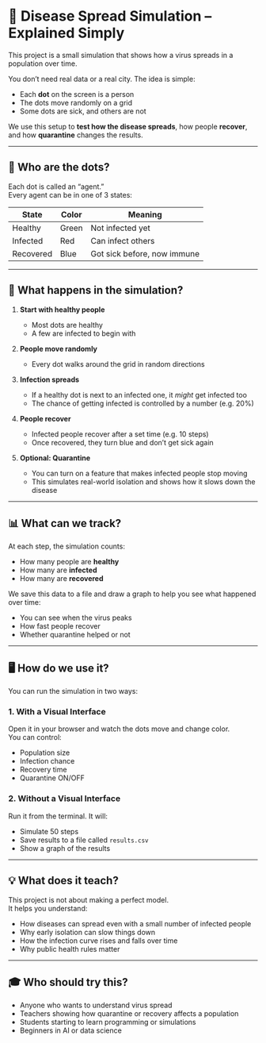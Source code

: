 # 🧪 Disease Spread Simulation – Explained Simply

This project is a small simulation that shows how a virus spreads in a population over time.

You don’t need real data or a real city. The idea is simple:
- Each **dot** on the screen is a person
- The dots move randomly on a grid
- Some dots are sick, and others are not

We use this setup to **test how the disease spreads**, how people **recover**, and how **quarantine** changes the results.

---

## 👥 Who are the dots?

Each dot is called an “agent.”  
Every agent can be in one of 3 states:

| State      | Color  | Meaning                             |
|------------|--------|-------------------------------------|
| Healthy    | Green  | Not infected yet                    |
| Infected   | Red    | Can infect others                   |
| Recovered  | Blue   | Got sick before, now immune         |

---

## 🧭 What happens in the simulation?

1. **Start with healthy people**
   - Most dots are healthy
   - A few are infected to begin with

2. **People move randomly**
   - Every dot walks around the grid in random directions

3. **Infection spreads**
   - If a healthy dot is next to an infected one, it *might* get infected too
   - The chance of getting infected is controlled by a number (e.g. 20%)

4. **People recover**
   - Infected people recover after a set time (e.g. 10 steps)
   - Once recovered, they turn blue and don’t get sick again

5. **Optional: Quarantine**
   - You can turn on a feature that makes infected people stop moving
   - This simulates real-world isolation and shows how it slows down the disease

---

## 📊 What can we track?

At each step, the simulation counts:
- How many people are **healthy**
- How many are **infected**
- How many are **recovered**

We save this data to a file and draw a graph to help you see what happened over time:
- You can see when the virus peaks
- How fast people recover
- Whether quarantine helped or not

---

## 🖥️ How do we use it?

You can run the simulation in two ways:

### 1. **With a Visual Interface**
Open it in your browser and watch the dots move and change color.  
You can control:
- Population size
- Infection chance
- Recovery time
- Quarantine ON/OFF

### 2. **Without a Visual Interface**
Run it from the terminal. It will:
- Simulate 50 steps
- Save results to a file called `results.csv`
- Show a graph of the results

---

## 💡 What does it teach?

This project is not about making a perfect model.  
It helps you understand:

- How diseases can spread even with a small number of infected people
- Why early isolation can slow things down
- How the infection curve rises and falls over time
- Why public health rules matter

---

## 🎓 Who should try this?

- Anyone who wants to understand virus spread
- Teachers showing how quarantine or recovery affects a population
- Students starting to learn programming or simulations
- Beginners in AI or data science
